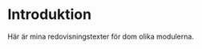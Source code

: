 Introduktion
===============================

Här är mina redovisningstexter för dom olika modulerna.
